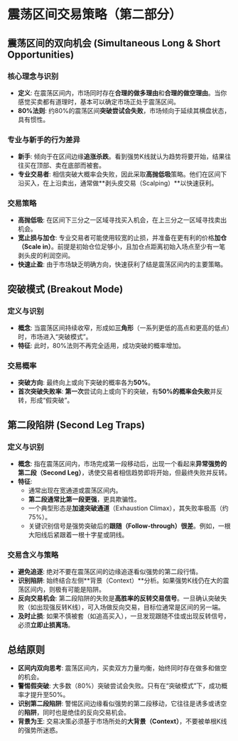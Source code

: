# 震荡区间交易策略（第二部分）

## 震荡区间的双向机会 (Simultaneous Long & Short Opportunities)

### 核心理念与识别
-   **定义**: 在震荡区间内，市场同时存在**合理的做多理由**和**合理的做空理由**。当你感觉买卖都有道理时，基本可以确定市场正处于震荡区间。
-   **80%法则**: 约80%的震荡区间**突破尝试会失败**，市场倾向于延续其横盘状态，具有惯性。

### 专业与新手的行为差异
-   **新手**: 倾向于在区间边缘**追涨杀跌**。看到强势K线就认为趋势将要开始，结果往往买在顶部、卖在底部而被套。
-   **专业交易者**: 相信突破大概率会失败，因此采取**高抛低吸**策略。他们在区间下沿买入，在上沿卖出，通常做**剥头皮交易（Scalping）**以快速获利。

### 交易策略
-   **高抛低吸**: 在区间下三分之一区域寻找买入机会，在上三分之一区域寻找卖出机会。
-   **宽止损与加仓**: 专业交易者可能使用较宽的止损，并准备在更有利的价格**加仓（Scale in）**。前提是初始仓位足够小，且加仓点距离初始入场点至少有一笔剥头皮的利润空间。
-   **快速止盈**: 由于市场缺乏明确方向，快速获利了结是震荡区间内的主要策略。

## 突破模式 (Breakout Mode)

### 定义与识别
-   **概念**: 当震荡区间持续收窄，形成如**三角形**（一系列更低的高点和更高的低点）时，市场进入“突破模式”。
-   **特征**: 此时，80%法则不再完全适用，成功突破的概率增加。

### 交易概率
-   **突破方向**: 最终向上或向下突破的概率各为**50%**。
-   **首次突破失败率**: **第一次**尝试向上或向下的突破，有**50%的概率会失败**并反转，形成“假突破”。

## 第二段陷阱 (Second Leg Traps)

### 定义与识别
-   **概念**: 指在震荡区间内，市场完成第一段移动后，出现一个看起来**异常强势的第二段（Second Leg）**，诱使交易者相信趋势即将开始，但最终失败并反转。
-   **特征**:
    -   通常出现在宽通道或震荡区间内。
    -   **第二段通常比第一段更强**，更具欺骗性。
    -   一个典型形态是**加速突破通道**（Exhaustion Climax），其失败率极高（约75%）。
    -   关键识别信号是强势突破后的**跟随（Follow-through）很差**。例如，一根大阳线后紧跟着一根十字星或阴线。

### 交易含义与策略
-   **避免追逐**: 绝对不要在震荡区间的边缘追逐看似强势的第二段行情。
-   **识别陷阱**: 始终结合左侧**背景（Context）**分析。如果强势K线仍在大的震荡区间内，则极有可能是陷阱。
-   **反向交易机会**: 第二段陷阱的失败是**高胜率的反转交易信号**。一旦确认突破失败（如出现强反转K线），可入场做反向交易，目标位通常是区间的另一端。
-   **及时止损**: 如果不慎被套（如追高买入），一旦发现跟随不佳或出现反转信号，必须**立即止损离场**。

## 总结原则
-   **区间内双向思考**: 震荡区间内，买卖双方力量均衡，始终同时存在做多和做空的机会。
-   **警惕假突破**: 大多数（80%）突破尝试会失败。只有在“突破模式”下，成功概率才提升至50%。
-   **识别第二段陷阱**: 警惕区间边缘看似强势的第二段移动，它往往是诱多或诱空的**陷阱**，同时也是绝佳的反向交易机会。
-   **背景为王**: 交易决策必须基于市场所处的**大背景（Context）**，不要被单根K线的强势所迷惑。